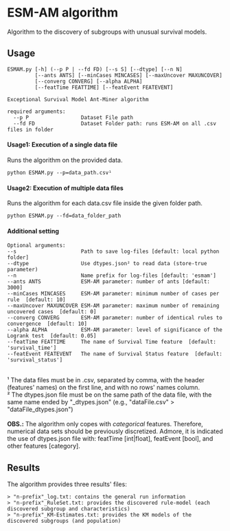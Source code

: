 # ESM-AM algorithm

Algorithm to the discovery of subgroups with unusual survival models.

## Usage
```
ESMAM.py [-h] (--p P | --fd FD) [--s S] [--dtype] [--n N] 
         [--ants ANTS] [--minCases MINCASES] [--maxUncover MAXUNCOVER]
         [--converg CONVERG] [--alpha ALPHA] 
         [--featTime FEATTIME] [--featEvent FEATEVENT]

Exceptional Survival Model Ant-Miner algorithm

required arguments:
  --p P                 Dataset File path
  --fd FD               Dataset Folder path: runs ESM-AM on all .csv files in folder
```

#### Usage1: Execution of a single data file
Runs the algorithm on the provided data.
```
python ESMAM.py --p=data_path.csv¹
```

#### Usage2: Execution of multiple data files
Runs the algorithm for each data.csv file inside the given folder path.
```
python ESMAM.py --fd=data_folder_path
```

#### Additional setting
```
Optional arguments:
--s                     Path to save log-files [default: local python folder]
--dtype                 Use dtypes.json² to read data (store-true parameter)
--n                     Name prefix for log-files [default: 'esmam']
--ants ANTS             ESM-AM parameter: number of ants [default: 3000]
--minCases MINCASES     ESM-AM parameter: minimum number of cases per rule  [default: 10]
--maxUncover MAXUNCOVER ESM-AM parameter: maximum number of remaining uncovered cases  [default: 0]
--converg CONVERG       ESM-AM parameter: number of identical rules to convergence  [default: 10]
--alpha ALPHA           ESM-AM parameter: level of significance of the Logrank test  [default: 0.05]
--featTime FEATTIME     The name of Survival Time feature  [default: 'survival_time']
--featEvent FEATEVENT   The name of Survival Status feature  [default: 'survival_status']
```
\
¹ The data files must be in .csv, separated by comma, with the header (features' names) on the first line, and with no rows' names column.\
² The dtypes.json file must be on the same path of the data file, with the same name ended by "_dtypes.json" (e.g., "dataFile.csv" > "dataFile_dtypes.json")\
\
**OBS.:** The algorithm only copes with _categorical_ features. Therefore, numerical data sets should be previously discretized. Admore, it is indicated the use of dtypes.json file with: featTime [int|float], featEvent [bool], and other features [category].

## Results
The algorithm provides three results' files:
```
> "n-prefix"_log.txt: contains the general run information 
> "n-prefix"_RuleSet.txt: provides the discovered rule-model (each discovered subgroup and characteristics)
> "n-prefix"_KM-Estimates.txt: provides the KM models of the discovered subgroups (and population)
```

